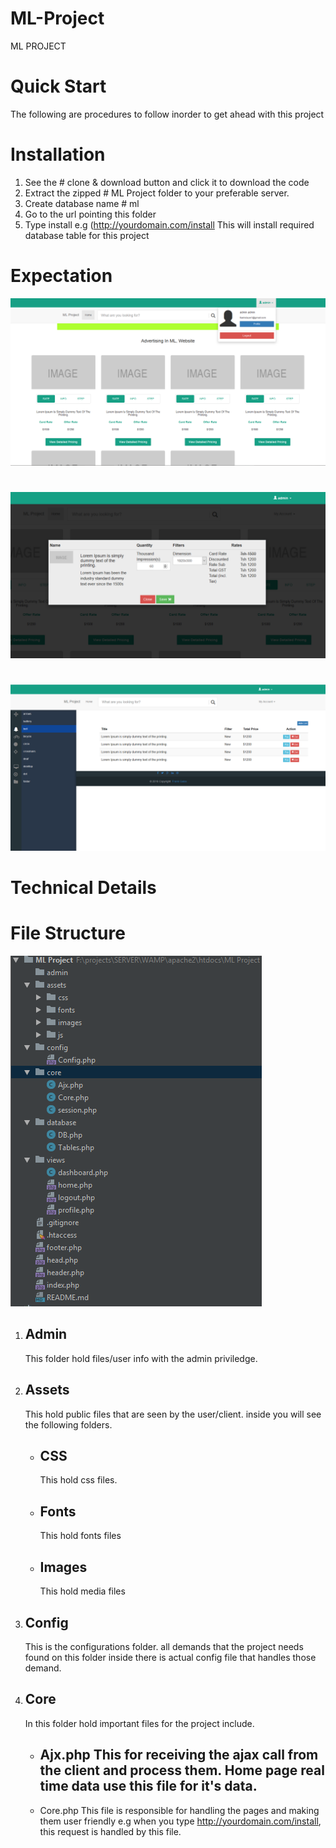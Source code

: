 # ML-Project
ML PROJECT


# Quick Start

The following are procedures to follow inorder to get ahead with this project

# Installation

1. See the # clone & download button and click it to download the code
2. Extract the zipped # ML Project folder to your preferable server.
3. Create database name # ml
4. Go to the url pointing this folder
5. Type install e.g (http://yourdomain.com/install
This will install required database table for this project

# Expectation
![Alt text](https://github.com/reddeath1/ML-Project/blob/master/assets/images/showcase.PNG?raw=true "showcase")

#
![Alt text](https://github.com/reddeath1/ML-Project/blob/master/assets/images/showcase2.PNG?raw=true "showcase")

#
![Alt text](https://github.com/reddeath1/ML-Project/blob/master/assets/images/showcase1.PNG?raw=true "showcase")

# Technical Details

# File Structure

![Alt text](https://github.com/reddeath1/ML-Project/blob/master/assets/images/showcase3.PNG?raw=true "showcase")

1.  Admin
    -
    This folder hold files/user info with the admin priviledge.
    
2.  Assets
    -
    This hold public files that are seen by the user/client. inside you will see the following folders.
    -  CSS
        -
        This hold css files.
    - Fonts
        -
        This hold fonts files
    - Images
        -
        This hold media files
3.  Config
      -
      This is the configurations folder. all demands that the project needs found on this folder 
      inside there is actual config file that handles those demand.
 
 4. Core
    -
    In this folder hold important files for the project include.
     - Ajx.php 
        This for receiving the ajax call from the client and process them. Home page real time data use this file for it's data.
        -
     - Core.php
        This file is responsible for handling the pages and making them user friendly e.g when you type http://yourdomain.com/install, this request is handled by this file.
        
        